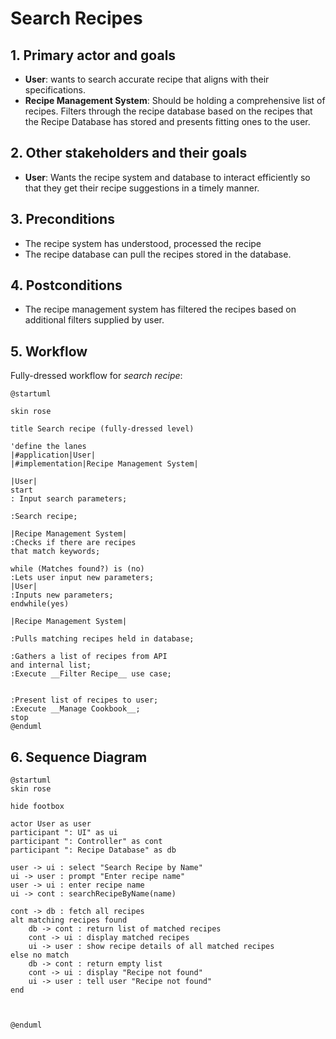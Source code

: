 # Search Recipes

## 1. Primary actor and goals
* __User__: wants to search accurate recipe that aligns with their specifications.
* __Recipe Management System__:  Should be holding a comprehensive list of recipes. Filters through the recipe database based on the recipes that the Recipe Database has stored and presents fitting ones to the user.


## 2. Other stakeholders and their goals

* __User__: Wants the recipe system and database to interact efficiently so that they get their recipe suggestions in a timely manner.



## 3. Preconditions

* The recipe system has understood, processed the recipe
* The recipe database can pull the recipes stored in the database.

## 4. Postconditions

* The recipe management system has filtered the recipes based on additional filters supplied by user.


## 5. Workflow

Fully-dressed workflow for _search recipe_:

```plantuml
@startuml

skin rose

title Search recipe (fully-dressed level)

'define the lanes
|#application|User|
|#implementation|Recipe Management System|

|User|
start
: Input search parameters;

:Search recipe;

|Recipe Management System|
:Checks if there are recipes
that match keywords;

while (Matches found?) is (no)
:Lets user input new parameters;
|User|
:Inputs new parameters;
endwhile(yes)

|Recipe Management System|

:Pulls matching recipes held in database;

:Gathers a list of recipes from API
and internal list;
:Execute __Filter Recipe__ use case;


:Present list of recipes to user;
:Execute __Manage Cookbook__;
stop
@enduml
```

## 6. Sequence Diagram

```plantuml
@startuml
skin rose

hide footbox

actor User as user
participant ": UI" as ui
participant ": Controller" as cont
participant ": Recipe Database" as db

user -> ui : select "Search Recipe by Name"
ui -> user : prompt "Enter recipe name"
user -> ui : enter recipe name
ui -> cont : searchRecipeByName(name)

cont -> db : fetch all recipes
alt matching recipes found
    db -> cont : return list of matched recipes
    cont -> ui : display matched recipes
    ui -> user : show recipe details of all matched recipes
else no match
    db -> cont : return empty list
    cont -> ui : display "Recipe not found"
    ui -> user : tell user "Recipe not found"
end



@enduml
```
